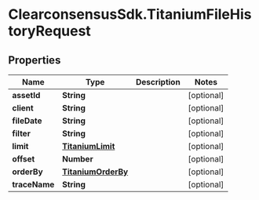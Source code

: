 # ClearconsensusSdk.TitaniumFileHistoryRequest

## Properties

Name | Type | Description | Notes
------------ | ------------- | ------------- | -------------
**assetId** | **String** |  | [optional] 
**client** | **String** |  | [optional] 
**fileDate** | **String** |  | [optional] 
**filter** | **String** |  | [optional] 
**limit** | [**TitaniumLimit**](TitaniumLimit.md) |  | [optional] 
**offset** | **Number** |  | [optional] 
**orderBy** | [**TitaniumOrderBy**](TitaniumOrderBy.md) |  | [optional] 
**traceName** | **String** |  | [optional] 


